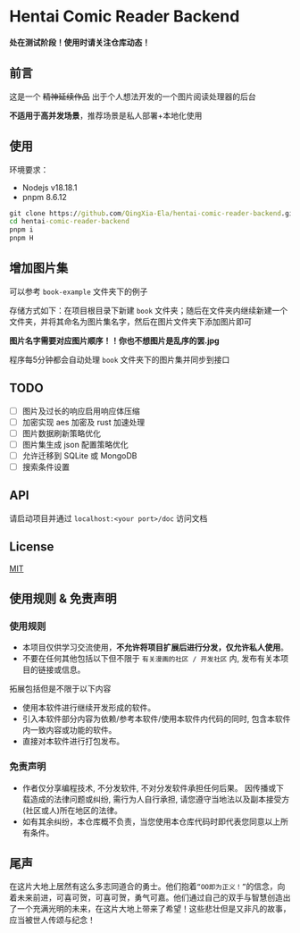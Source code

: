 # Hentai Comic Reader Backend

**处在测试阶段！使用时请关注仓库动态！**

## 前言

这是一个 ~~精神延续作品~~ 出于个人想法开发的一个图片阅读处理器的后台

**不适用于高并发场景**，推荐场景是私人部署+本地化使用

## 使用

环境要求：
- Nodejs v18.18.1
- pnpm 8.6.12

```cmd
git clone https://github.com/QingXia-Ela/hentai-comic-reader-backend.git
cd hentai-comic-reader-backend
pnpm i
pnpm H
```

## 增加图片集

可以参考 `book-example` 文件夹下的例子

存储方式如下：在项目根目录下新建 `book` 文件夹；随后在文件夹内继续新建一个文件夹，并将其命名为图片集名字，然后在图片文件夹下添加图片即可

**图片名字需要对应图片顺序！！你也不想图片是乱序的罢.jpg**

程序每5分钟都会自动处理 `book` 文件夹下的图片集并同步到接口

## TODO

- [ ] 图片及过长的响应启用响应体压缩
- [ ] 加密实现 aes 加密及 rust 加速处理
- [ ] 图片数据刷新策略优化
- [ ] 图片集生成 json 配置策略优化
- [ ] 允许迁移到 SQLite 或 MongoDB
- [ ] 搜索条件设置

## API

请启动项目并通过 `localhost:<your port>/doc` 访问文档

## License

[MIT](./LICENSE)

## 使用规则 & 免责声明

### 使用规则

- 本项目仅供学习交流使用，**不允许将项目扩展后进行分发，仅允许私人使用**。
- 不要在任何其他包括以下但不限于 `有关漫画的社区 / 开发社区` 内, 发布有关本项目的链接或信息。

拓展包括但是不限于以下内容

- 使用本软件进行继续开发形成的软件。
- 引入本软件部分内容为依赖/参考本软件/使用本软件内代码的同时, 包含本软件内一致内容或功能的软件。
- 直接对本软件进行打包发布。

### 免责声明

- 作者仅分享编程技术, 不分发软件, 不对分发软件承担任何后果。 因传播或下载造成的法律问题或纠纷, 需行为人自行承担, 请您遵守当地法以及副本接受方(社区或人)所在地区的法律。
- 如有其余纠纷，本仓库概不负责，当您使用本仓库代码时即代表您同意以上所有条件。

## 尾声

在这片大地上居然有这么多志同道合的勇士。他们抱着`“OO即为正义！”`的信念，向着未来前进，可喜可贺，可喜可贺，勇气可嘉。他们通过自己的双手与智慧创造出了一个充满光明的未来，在这片大地上带来了希望！这些悲壮但是又非凡的故事，应当被世人传颂与纪念！
